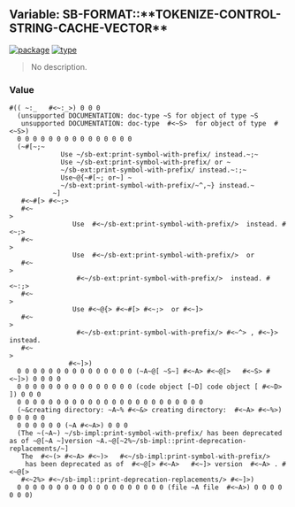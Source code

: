 ## Variable: SB-FORMAT::\*\*TOKENIZE-CONTROL-STRING-CACHE-VECTOR\*\*
[![package](https://img.shields.io/badge/Package-SB--FORMAT-5f9ea0.svg?style=social&colorA=999999)](../) [![type](https://img.shields.io/badge/Type-Variable-5f9ea0.svg?style=social&colorA=999999)](../#variable) 

> No description.

### Value
```
#(( ~:_   #<~:_>) 0 0 0
  (unsupported DOCUMENTATION: doc-type ~S for object of type ~S
   unsupported DOCUMENTATION: doc-type  #<~S>  for object of type  #<~S>)
  0 0 0 0 0 0 0 0 0 0 0 0 0 0 0
  (~#[~;~
             Use ~/sb-ext:print-symbol-with-prefix/ instead.~;~
             Use ~/sb-ext:print-symbol-with-prefix/ or ~
             ~/sb-ext:print-symbol-with-prefix/ instead.~:;~
             Use~@{~#[~; or~] ~
             ~/sb-ext:print-symbol-with-prefix/~^,~} instead.~
           ~]
   #<~#[> #<~;>
   #<~
>
                Use  #<~/sb-ext:print-symbol-with-prefix/>  instead. #<~;>
   #<~
>
                Use  #<~/sb-ext:print-symbol-with-prefix/>  or
   #<~
>
                 #<~/sb-ext:print-symbol-with-prefix/>  instead. #<~:;>
   #<~
>
                Use #<~@{> #<~#[> #<~;>  or #<~]>
   #<~
>
                 #<~/sb-ext:print-symbol-with-prefix/> #<~^> , #<~}>  instead.
   #<~
>
               #<~]>)
  0 0 0 0 0 0 0 0 0 0 0 0 0 0 0 (~A~@[ ~S~] #<~A> #<~@[>   #<~S> #<~]>) 0 0 0 0
  0 0 0 0 0 0 0 0 0 0 0 0 0 0 0 (code object [~D] code object [ #<~D> ]) 0 0 0
  0 0 0 0 0 0 0 0 0 0 0 0 0 0 0 0 0 0 0 0 0 0 0 0
  (~&creating directory: ~A~% #<~&> creating directory:  #<~A> #<~%>) 0 0 0 0 0
  0 0 0 0 0 0 (~A #<~A>) 0 0 0
  (The ~(~A~) ~/sb-impl:print-symbol-with-prefix/ has been deprecated as of ~@[~A ~]version ~A.~@[~2%~/sb-impl::print-deprecation-replacements/~]
   The  #<~(> #<~A> #<~)>   #<~/sb-impl:print-symbol-with-prefix/>
    has been deprecated as of  #<~@[> #<~A>   #<~]> version  #<~A> . #<~@[>
   #<~2%> #<~/sb-impl::print-deprecation-replacements/> #<~]>)
  0 0 0 0 0 0 0 0 0 0 0 0 0 0 0 0 0 0 0 (file ~A file  #<~A>) 0 0 0 0 0 0 0)
```

